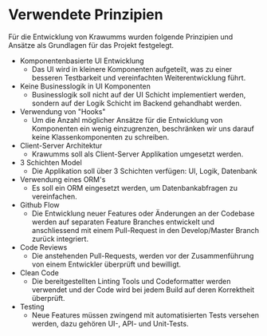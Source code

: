 # Verwendete Prinzipien
Für die Entwicklung von Krawumms wurden folgende Prinzipien und Ansätze als Grundlagen für das Projekt festgelegt.
* Komponentenbasierte UI Entwicklung
  * Das UI wird in kleinere Komponenten aufgeteilt, 
    was zu einer besseren Testbarkeit und vereinfachten Weiterentwicklung führt.
* Keine Businesslogik in UI Komponenten
  * Businesslogik soll nicht auf der UI Schicht implementiert werden, 
    sondern auf der Logik Schicht im Backend gehandhabt werden.
* Verwendung von "Hooks"
  * Um die Anzahl möglicher Ansätze für die Entwicklung von Komponenten
    ein wenig einzugrenzen, beschränken wir uns darauf keine 
    Klassenkomponenten zu schreiben.
* Client-Server Architektur
  * Krawumms soll als Client-Server Applikation umgesetzt werden.
* 3 Schichten Model  
  * Die Applikation soll über 3 Schichten verfügen: UI, Logik, Datenbank
* Verwendung eines ORM's 
  * Es soll ein ORM eingesetzt werden, um Datenbankabfragen zu vereinfachen.
* Github Flow
  * Die Entwicklung neuer Features oder Änderungen an der Codebase werden auf separaten Feature Branches 
    entwickelt und anschliessend mit einem Pull-Request in den Develop/Master Branch zurück integriert.
* Code Reviews 
  * Die anstehenden Pull-Requests, werden vor der Zusammenführung von einem Entwickler überprüft und bewilligt.
* Clean Code
  * Die bereitgestellten Linting Tools und Codeformatter werden verwendet 
    und der Code wird bei jedem Build auf deren Korrektheit überprüft.
* Testing
  * Neue Features müssen zwingend mit automatisierten Tests versehen werden, 
    dazu gehören UI-, API- und Unit-Tests.

